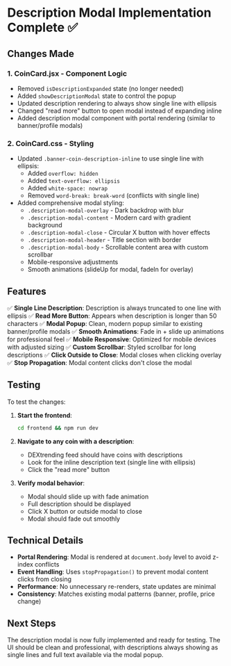 # Description Modal Implementation Complete ✅

## Changes Made

### 1. **CoinCard.jsx** - Component Logic
- Removed `isDescriptionExpanded` state (no longer needed)
- Added `showDescriptionModal` state to control the popup
- Updated description rendering to always show single line with ellipsis
- Changed "read more" button to open modal instead of expanding inline
- Added description modal component with portal rendering (similar to banner/profile modals)

### 2. **CoinCard.css** - Styling
- Updated `.banner-coin-description-inline` to use single line with ellipsis:
  - Added `overflow: hidden`
  - Added `text-overflow: ellipsis`
  - Added `white-space: nowrap`
  - Removed `word-break: break-word` (conflicts with single line)
- Added comprehensive modal styling:
  - `.description-modal-overlay` - Dark backdrop with blur
  - `.description-modal-content` - Modern card with gradient background
  - `.description-modal-close` - Circular X button with hover effects
  - `.description-modal-header` - Title section with border
  - `.description-modal-body` - Scrollable content area with custom scrollbar
  - Mobile-responsive adjustments
  - Smooth animations (slideUp for modal, fadeIn for overlay)

## Features

✅ **Single Line Description**: Description is always truncated to one line with ellipsis
✅ **Read More Button**: Appears when description is longer than 50 characters
✅ **Modal Popup**: Clean, modern popup similar to existing banner/profile modals
✅ **Smooth Animations**: Fade in + slide up animations for professional feel
✅ **Mobile Responsive**: Optimized for mobile devices with adjusted sizing
✅ **Custom Scrollbar**: Styled scrollbar for long descriptions
✅ **Click Outside to Close**: Modal closes when clicking overlay
✅ **Stop Propagation**: Modal content clicks don't close the modal

## Testing

To test the changes:

1. **Start the frontend**:
   ```bash
   cd frontend && npm run dev
   ```

2. **Navigate to any coin with a description**:
   - DEXtrending feed should have coins with descriptions
   - Look for the inline description text (single line with ellipsis)
   - Click the "read more" button

3. **Verify modal behavior**:
   - Modal should slide up with fade animation
   - Full description should be displayed
   - Click X button or outside modal to close
   - Modal should fade out smoothly

## Technical Details

- **Portal Rendering**: Modal is rendered at `document.body` level to avoid z-index conflicts
- **Event Handling**: Uses `stopPropagation()` to prevent modal content clicks from closing
- **Performance**: No unnecessary re-renders, state updates are minimal
- **Consistency**: Matches existing modal patterns (banner, profile, price change)

## Next Steps

The description modal is now fully implemented and ready for testing. The UI should be clean and professional, with descriptions always showing as single lines and full text available via the modal popup.
